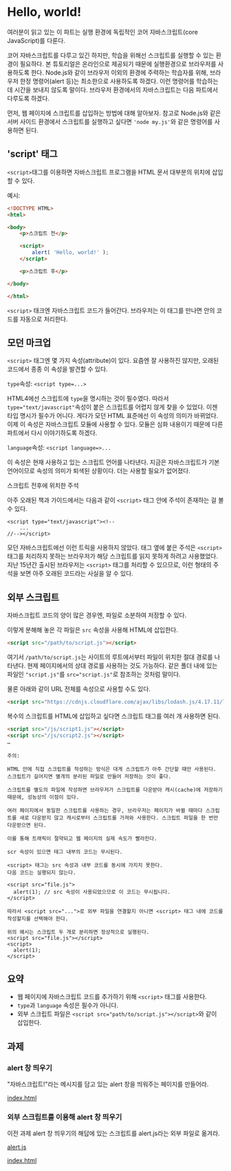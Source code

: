 # Hello, world!
여러분이 읽고 있는 이 파트는 실행 환경에 독립적인 코어 자바스크립트(core JavaScript)를 다룬다.

코어 자바스크립트를 다루고 있긴 하지만, 학습을 위해선 스크립트를 실행할 수 있는 환경이 필요하다. 본 튜토리얼은 온라인으로 제공되기 때문에 실행환경으로 브라우저를 사용하도록 한다. Node.js와 같이 브라우저 이외의 환경에 주력하는 학습자를 위해, 브라우저 한정 명령어(alert 등)는 최소한으로 사용하도록 하겠다. 이런 명령어를 학습하는 데 시간을 보내지 않도록 말이다. 브라우저 환경에서의 자바스크립트는 다음 파트에서 다루도록 하겠다.

먼저, 웹 페이지에 스크립트를 삽입하는 방법에 대해 알아보자. 참고로 Node.js와 같은 서버 사이드 환경에서 스크립트를 실행하고 싶다면 ```'node my.js'```와 같은 명령어를 사용하면 된다.

## 'script' 태그
```<script>```태그를 이용하면 자바스크립트 프로그램을 HTML 문서 대부분의 위치에 삽입할 수 있다.

예시:
```html
<!DOCTYPE HTML>
<html>

<body>
    <p>스크립트 전</p>

    <script>
        alert( 'Hello, world!' );
    </script>

    <p>스크립트 후</p>

</body>

</html>
```

```<script>``` 태크엔 자바스크립트 코드가 들어간다. 브라우저는 이 태그를 만나면 안의 코드를 자동으로 처리한다.

## 모던 마크업
```<script>``` 태그엔 몇 가지 속성(attribute)이 있다. 요즘엔 잘 사용하진 않지만, 오래된 코드에서 종종 이 속성을 발견할 수 있다.

```type```속성: ```<script type=...>```

HTML4에선 스크립트에 ```type```을 명시하는 것이 필수였다. 따라서 ```type="text/javascript"```속성이 붙은 스크립트를 어렵지 않게 찾을 수 있었다. 이젠 타입 명시가 필수가 어니다. 게다가 모던 HTML 표준에선 이 속성의 의미가 바뀌었다. 이제 이 속성은 자바스크립트 모듈에 사용할 수 있다. 모듈은 심화 내용이기 때문에 다른 파트에서 다시 이야기하도록 하겠다.

```language```속성: ```<script language=>...```

이 속성은 현재 사용하고 있는 스크립트 언어를 나타낸다. 지금은 자바스크립트가 기본 언어이므로 속성의 의미가 퇴색된 상황이다. 더는 사용할 필요가 없어졌다.

스크립트 전후에 위치한 주석

아주 오래된 책과 가이드에서는 다음과 같이 ```<script>``` 태그 안에 주석이 존재하는 걸 볼 수 있다.
```
<script type="text/javascript"><!--
    ...
//--></script>
```
모던 자바스크립트에선 이런 트릭을 사용하지 않았다. 태그 옆에 붙은 주석은 ```<script>``` 태그를 처리하지 못하는 브라우저가 해당 스크립트를 읽지 못하게 하려고 사용했었다. 지난 15년간 출시된 브라우저는 ```<script>``` 태그를 처리할 수 있으므로, 이런 형태의 주석을 보면 아주 오래된 코드라는 사실을 알 수 있다.

## 외부 스크립트
자바스크립트 코드의 양이 많은 경우엔, 파일로 소분하여 저장할 수 있다.

이렇게 분해해 놓은 각 파일은 ```src``` 속성을 사용해 HTML에 삽입한다.
```html
<script src="/path/to/script.js"></script>
```
여기서 ```/path/to/script.js```는 사이트의 루트에서부터 파일이 위치한 절대 경로를 나타낸다. 현제 페이지에서의 상대 경로를 사용하는 것도 가능하다. 같은 폴더 내에 있는 파일인 ```"script.js"```를 ```src="script.js"```로 참조하는 것처럼 말이다.

물론 아래와 같이 URL 전체를 속성으로 사용할 수도 있다.
```html
<script src="https://cdnjs.cloudflare.com/ajax/libs/lodash.js/4.17.11/lodash.js"></script>
```
복수의 스크립트를 HTML에 삽입하고 싶다면 스크립트 태그를 여러 개 사용하면 된다.
```html
<script src="/js/script1.js"></script>
<script src="/js/script2.js"></script>
…
```

```
주의:

HTML 안에 직접 스크립트를 작성하는 방식은 대게 스크립트가 아주 간단할 때만 사용된다. 스크립트가 길어지면 별개의 분리된 파일로 만들어 저장하는 것이 좋다.

스크립트를 별도의 파일에 작성하면 브라우저가 스크립트를 다운받아 캐시(cache)에 저장하기 때문에, 성능상의 이점이 있다.

여러 페이지에서 동일한 스크립트를 사용하는 경우, 브라우저는 페이지가 바뀔 때마다 스크립트를 새로 다운받지 않고 캐시로부터 스크립트를 가져와 사용한다. 스크립트 파일을 한 번만 다운받으면 된다.

이를 통해 트래픽이 절약되고 웹 페이지의 실제 속도가 빨라진다.
```

```
scr 속성이 있으면 태그 내부의 코드는 무시된다.

<script> 태그는 src 속성과 내부 코드를 동시에 가지지 못한다.
다음 코드는 실행되지 않는다.

<script src="file.js">
  alert(1); // src 속성이 사용되었으므로 이 코드는 무시됩니다.
</script>

따라서 <script src="...">로 외부 파일을 연결할지 아니면 <script> 태그 내에 코드를 작성할지를 선택해야 한다.

위의 예시는 스크립트 두 개로 분리하면 정상적으로 실행된다.
<script src="file.js"></script>
<script>
  alert(1);
</script>
```

## 요약
* 웹 페이지에 자바스크립트 코드를 추가하기 위해 ```<script>``` 태그를 사용한다.
* ```type```과 ```language``` 속성은 필수가 아니다.
* 외부 스크립트 파일은 ```<script src="path/to/script.js"></script>```와 같이 삽입한다.

## 과제
### alert 창 띄우기
"자바스크립트!"라는 메시지를 담고 있는 alert 창을 띄워주는 페이지를 만들어라.

<a href="/2. JavaScript basics/problem/1. Hello, world!/1번/index.html">index.html</a>

### 외부 스크립트를 이용해 alert 창 띄우기
이전 과제 alert 창 띄우기의 해답에 있는 스크립트를 alert.js라는 외부 파일로 옮겨라.

<a href="/2. JavaScript basics/problem/1. Hello, world!/2번/alert.js">alert.js</a>

<a href="/2. JavaScript basics/problem/1. Hello, world!/2번/index.html">index.html</a>